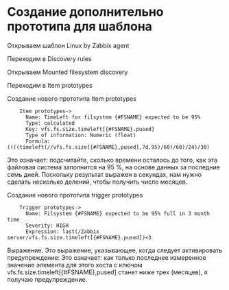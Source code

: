 # Создание дополнительно прототипа для шаблона

Открываем шаблон Linux by Zabbix agent

Переходим в Discovery rules

Открываем Mounted filesystem discovery

Переходим в Item prototypes

Создание нового прототипа Item prototypes


```
    Item prototypes->
      Name: TimeLeft for filsystem {#FSNAME} expected to be 95%
      Type: calculated
      Key: vfs.fs.size.timeleft[{#FSNAME}.pused]
      Type of information: Numeric (float)
      Formula: ((((timeleft(//vfs.fs.size[{#FSNAME},pused],7d,95)/60)/60)/24)/30)
```
Это означает: подсчитайте, сколько времени осталось до того, как эта файловая система заполнится на 95 %, на основе данных за последние семь дней. Поскольку результат выражен в секундах, нам нужно сделать несколько делений, чтобы получить число месяцев.


Создание нового прототипа trigger prototypes

```
    Trigger prototypes->
      Name: Filsystem {#FSNAME} expected to be 95% full in 3 month time
      Severity: HIGH
      Expression: last(/Zabbix server/vfs.fs.size.timeleft[{#FSNAME}.pused])<3
```
Выражение. 
Это выражение, указывающее, когда следует активировать предупреждение: 
Это означает: как только последнее измеренное значение элемента для этого хоста с 
ключом vfs.fs.size.timeleft[{#FSNAME},pused] станет ниже трех (месяцев), я получаю предупреждение.
